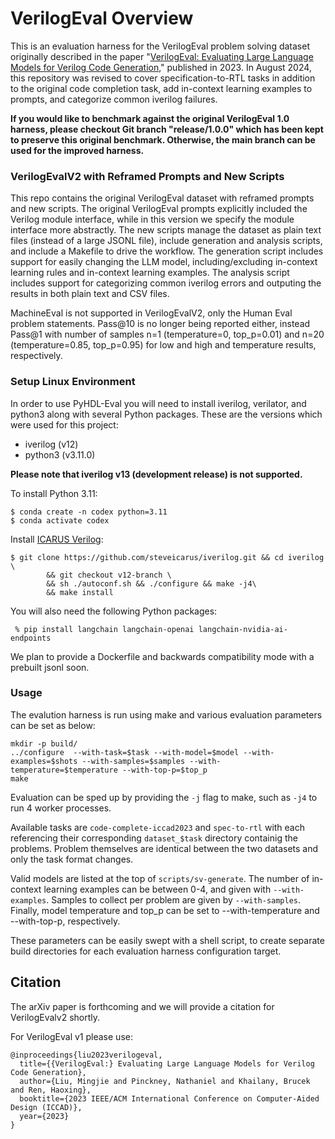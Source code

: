 # VerilogEval Overview

This is an evaluation harness for the VerilogEval problem solving dataset originally described in the paper "[VerilogEval: Evaluating Large Language Models for Verilog Code Generation](https://arxiv.org/abs/2309.07544)," published in 2023. In August 2024, this repository was revised to cover specification-to-RTL tasks in addition to the original code completion task, add in-context learning examples to prompts, and categorize common iverilog failures.

**If you would like to benchmark against the original VerilogEval 1.0 harness, please checkout Git branch "release/1.0.0" which has been kept to preserve this original benchmark. Otherwise, the main branch can be used for the improved harness.**

### VerilogEvalV2 with Reframed Prompts and New Scripts

This repo contains the original VerilogEval dataset with reframed prompts
and new scripts. The original VerilogEval prompts explicitly included the
Verilog module interface, while in this version we specify the module
interface more abstractly. The new scripts manage the dataset as plain
text files (instead of a large JSONL file), include generation and
analysis scripts, and include a Makefile to drive the workflow. The
generation script includes support for easily changing the LLM model,
including/excluding in-context learning rules and in-context learning
examples. The analysis script includes support for categorizing common
iverilog errors and outputing the results in both plain text and CSV
files.

MachineEval is not supported in VerilogEvalV2, only the Human Eval problem statements. Pass@10 is no longer being reported either, instead Pass@1 with number of samples n=1 (temperature=0, top_p=0.01) and n=20 (temperature=0.85, top_p=0.95) for low and high and temperature results, respectively.

### Setup Linux Environment

In order to use PyHDL-Eval you will need to install iverilog, verilator,
and python3 along with several Python packages. These are the versions
which were used for this project:

 - iverilog (v12)
 - python3 (v3.11.0)

**Please note that iverilog v13 (development release) is not supported.**

To install Python 3.11:
```
$ conda create -n codex python=3.11
$ conda activate codex
```

Install [ICARUS Verilog](https://github.com/steveicarus/iverilog):
```
$ git clone https://github.com/steveicarus/iverilog.git && cd iverilog \
        && git checkout v12-branch \
        && sh ./autoconf.sh && ./configure && make -j4\
        && make install
```

You will also need the following Python packages:

```
 % pip install langchain langchain-openai langchain-nvidia-ai-endpoints
```

We plan to provide a Dockerfile and backwards compatibility mode with a prebuilt jsonl soon.

### Usage 

The evalution harness is run using make and various evaluation parameters can be set as below:

```
mkdir -p build/
../configure  --with-task=$task --with-model=$model --with-examples=$shots --with-samples=$samples --with-temperature=$temperature --with-top-p=$top_p
make
```

Evaluation can be sped up by providing the `-j` flag to make, such as `-j4` to run 4 worker processes.

Available tasks are `code-complete-iccad2023` and `spec-to-rtl` with each referencing their corresponding `dataset_$task` directory containig the problems. Problem themselves are identical between the two datasets and only the task format changes.

Valid models are listed at the top of `scripts/sv-generate`. The number of in-context learning examples can be between 0-4, and given with `--with-examples`. Samples to collect per problem are given by `--with-samples`. Finally, model temperature and top_p can be set to --with-temperature and --with-top-p, respectively.

These parameters can be easily swept with a shell script, to create separate build directories for each evaluation harness configuration target. 

## Citation

The arXiv paper is forthcoming and we will provide a citation for VerilogEvalv2 shortly.

For VerilogEval v1 please use:

```
@inproceedings{liu2023verilogeval,
  title={{VerilogEval:} Evaluating Large Language Models for Verilog Code Generation},
  author={Liu, Mingjie and Pinckney, Nathaniel and Khailany, Brucek and Ren, Haoxing},
  booktitle={2023 IEEE/ACM International Conference on Computer-Aided Design (ICCAD)}, 
  year={2023}
}
```
